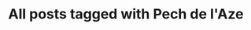 ---
layout: tag
title: "All posts tagged with Pech de l'Aze"
permalink: /weblog/tags/pech-de-l-aze/
taxonomy: Pech de l'Aze
---
